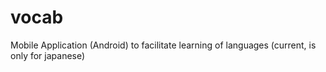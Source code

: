 # vocab

Mobile Application (Android) to facilitate learning of languages (current, is only for japanese)

